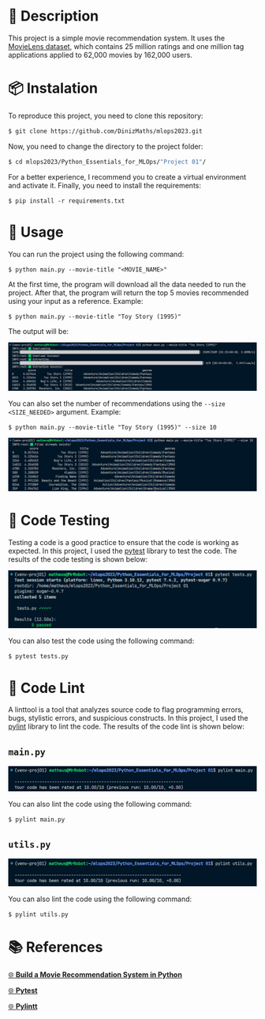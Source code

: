 # 📝 Description

This project is a simple movie recommendation system. It uses the [MovieLens dataset](https://grouplens.org/datasets/movielens/), which contains 25 million ratings and one million tag applications applied to 62,000 movies by 162,000 users.



# 📦 Instalation

To reproduce this project, you need to clone this repository:

```bash
$ git clone https://github.com/DinizMaths/mlops2023.git
```

Now, you need to change the directory to the project folder:

```bash
$ cd mlops2023/Python_Essentials_for_MLOps/"Project 01"/
```

For a better experience, I recommend you to create a virtual environment and activate it. Finally, you need to install the requirements:

```
$ pip install -r requirements.txt
```

# 🚀 Usage

You can run the project using the following command:

```
$ python main.py --movie-title "<MOVIE_NAME>"
```
At the first time, the program will download all the data needed to run the project. After that, the program will return the top 5 movies recommended using your input as a reference. Example:

```
$ python main.py --movie-title "Toy Story (1995)"
```
The output will be:

<img src="./imgs/running_project.png">

You can also set the number of recommendations using the `--size <SIZE_NEEDED>` argument. Example:

```
$ python main.py --movie-title "Toy Story (1995)" --size 10
```

<img src="./imgs/running_project_set_size.png">

# 🧪 Code Testing

Testing a code is a good practice to ensure that the code is working as expected. In this project, I used the [pytest](https://docs.pytest.org/en/7.4.x/) library to test the code. The results of the code testing is shown below:

<img src="./imgs/pytest.png">

You can also test the code using the following command:

```
$ pytest tests.py
```

# 💯 Code Lint

A linttool is a tool that analyzes source code to flag programming errors, bugs, stylistic errors, and suspicious constructs. In this project, I used the [pylint](https://docs.pylint.org) library to lint the code. The results of the code lint is shown below:

## `main.py`

<img src="./imgs/pylint_main.png">

You can also lint the code using the following command:

```
$ pylint main.py
```

## `utils.py`

<img src="./imgs/pylint_utils.png">

You can also lint the code using the following command:

```
$ pylint utils.py
```

# 📚 References

[🌐 **Build a Movie Recommendation System in Python**](https://app.dataquest.io/c/93/m/99994/build-a-movie-recommendation-system-in-python/)

[🌐 **Pytest**](https://docs.pytest.org/en/7.4.x/)

[🌐 **Pylintt**](https://docs.pylint.org)